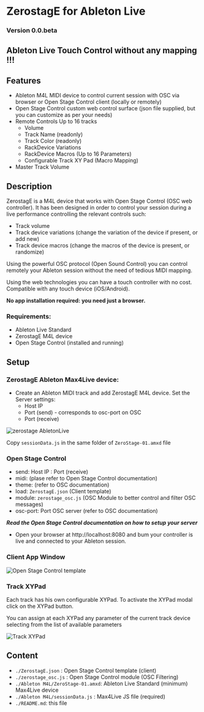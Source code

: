 # ZerostagE for Ableton Live

### Version 0.0.beta

## **Ableton Live Touch Control without any mapping !!!**

## Features

- Ableton M4L MIDI device to control current session with OSC via browser or Open Stage Control client (locally or remotely)
- Open Stage Control custom web control surface (json file supplied, but you can customize as per your needs)
- Remote Controls Up to 16 tracks
    - Volume
    - Track Name (readonly)
    - Track Color (readonly)
    - RackDevice Variations
    - RackDevice Macros (Up to 16 Parameters)
    - Configurable Track XY Pad (Macro Mapping)
- Master Track Volume

## Description

ZerostagE is a M4L device that works with Open Stage Control (OSC web controller).
It has been designed in order to control your session during a live performance controlling the relevant controls such:
- Track volume
- Track device variations (change the variation of the device if present, or add new)
- Track device macros (change the macros of the device is present, or randomize)

Using the powerful OSC protocol (Open Sound Control) you can control remotely your Ableton session without the need of tedious MIDI mapping. 

Using the web technologies you can have a touch controller with no cost. Compatible with any touch device (iOS/Android). 

**No app installation required: you need just a browser.**

### Requirements: 
- Ableton Live Standard 
- ZerostagE M4L device 
- Open Stage Control (installed and running)


## Setup

### ZerostagE Ableton Max4Live device:
- Create an Ableton MIDI track and add ZerostagE M4L device. Set the Server settings:
    - Host IP
    - Port (send) - corresponds to osc-port on OSC
    - Port (receive)

![zerostage AbletonLive](https://res.cloudinary.com/moodgiver/image/upload/v1760460377/ZerostagEM4l_nbvu3r.png)

Copy `sessionData.js` in the same folder of `ZeroStage-01.amxd` file

### Open Stage Control
- send: Host IP : Port (receive)
- midi: (plase refer to Open Stage Control documentation)
- theme: (refer to OSC documentation)
- load: `ZerostagE.json` (Client template)
- module:  `zerostage_osc.js` (OSC Module to better control and filter OSC messages)
- osc-port: Port OSC server (refer to OSC documentation)

***Read the Open Stage Control documentation on how to setup your server***

- Open your browser at http://localhost:8080 and bum your controller is live and connected to your Ableton session.

### Client App Window

![Open Stage Control template](https://res.cloudinary.com/moodgiver/image/upload/v1760460377/ZerostagE-Client_adcopj.png)

### Track XYPad

Each track has his own configurable XYPad. To activate the XYPad modal click on the XYPad button.

You can assign at each XYPad any parameter of the current track device selecting from the list of available parameters

![Track XYPad](https://res.cloudinary.com/moodgiver/image/upload/v1760460377/ZerostagE-XYPAD_ceqyiy.png)


## Content

- `./ZerostagE.json` : Open Stage Control template (client)
- `./zerostage_osc.js` : Open Stage Control module (OSC Filtering)
- `./Ableton M4L/ZeroStage-01.amxd`: Ableton Live Standard (minimum) Max4Live device 
- `./Ableton M4L/sessionData.js` : Max4Live JS file (required)
- `./README.md`: this file